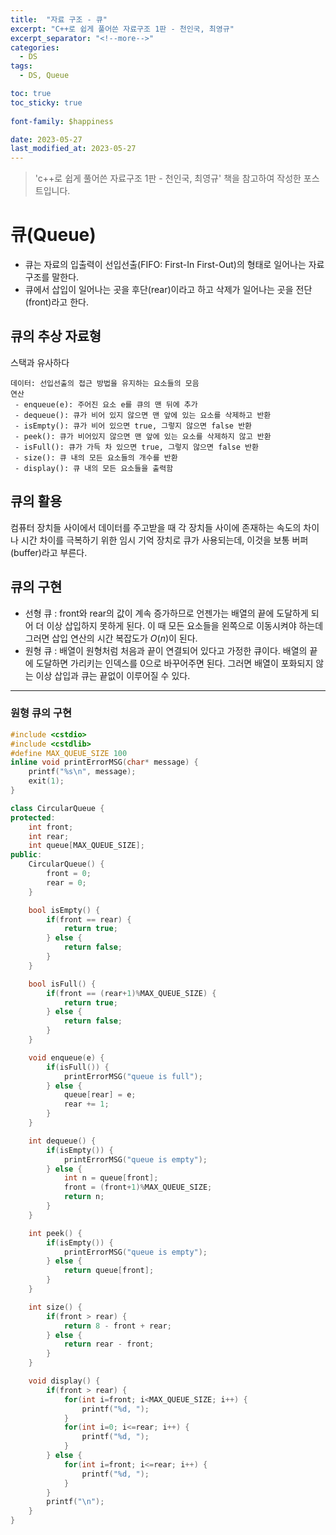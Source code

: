 ```yaml
---
title:  "자료 구조 - 큐"
excerpt: "C++로 쉽게 풀어쓴 자료구조 1판 - 천인국, 최영규"
excerpt_separator: "<!--more-->"
categories:
  - DS
tags:
  - DS, Queue

toc: true
toc_sticky: true
 
font-family: $happiness

date: 2023-05-27
last_modified_at: 2023-05-27
---
```

> 'c++로 쉽게 풀어쓴 자료구조 1판 - 천인국, 최영규' 책을 참고하여 작성한 포스트입니다.

# 큐(Queue)
* 큐는 자료의 입출력이 선입선출(FIFO: First-In First-Out)의 형태로 일어나는 자료구조를 말한다.
* 큐에서 삽입이 일어나는 곳을 후단(rear)이라고 하고 삭제가 일어나는 곳을 전단(front)라고 한다.

## 큐의 추상 자료형
스택과 유사하다
```
데이터: 선입선출의 접근 방법을 유지하는 요소들의 모음
연산
 - enqueue(e): 주어진 요소 e를 큐의 맨 뒤에 추가
 - dequeue(): 큐가 비어 있지 않으면 맨 앞에 있는 요소를 삭제하고 반환
 - isEmpty(): 큐가 비어 있으면 true, 그렇지 않으면 false 반환
 - peek(): 큐가 비어있지 않으면 맨 앞에 있는 요소를 삭제하지 않고 반환
 - isFull(): 큐가 가득 차 있으면 true, 그렇지 않으면 false 반환
 - size(): 큐 내의 모든 요소들의 개수를 반환
 - display(): 큐 내의 모든 요소들을 출력함
```

## 큐의 활용
컴퓨터 장치들 사이에서 데이터를 주고받을 때 각 장치들 사이에 존재하는 속도의 차이나 시간 차이를 극복하기 위한 임시 기억 장치로 큐가 사용되는데, 이것을 보통 버퍼(buffer)라고 부른다.

## 큐의 구현
* 선형 큐 : front와 rear의 값이 계속 증가하므로 언젠가는 배열의 끝에 도달하게 되어 더 이상 삽입하지 못하게 된다. 이 때 모든 요소들을 왼쪽으로 이동시켜야 하는데 그러면 삽입 연산의 시간 복잡도가 $O(n)$이 된다.
* 원형 큐 : 배열이 원형처럼 처음과 끝이 연결되어 있다고 가정한 큐이다. 배열의 끝에 도달하면 가리키는 인덱스를 0으로 바꾸어주면 된다. 그러면 배열이 포화되지 않는 이상 삽입과 큐는 끝없이 이루어질 수 있다.

---

### 원형 큐의 구현
```cpp
#include <cstdio>
#include <cstdlib>
#define MAX_QUEUE_SIZE 100
inline void printErrorMSG(char* message) {
    printf("%s\n", message);
    exit(1);
}

class CircularQueue {
protected:
    int front;
    int rear;
    int queue[MAX_QUEUE_SIZE];
public:
    CircularQueue() {
        front = 0;
        rear = 0;
    }

    bool isEmpty() {
        if(front == rear) {
            return true;
        } else {
            return false;
        }
    }

    bool isFull() {
        if(front == (rear+1)%MAX_QUEUE_SIZE) {
            return true;
        } else {
            return false;
        }
    }

    void enqueue(e) {
        if(isFull()) {
            printErrorMSG("queue is full");
        } else {
            queue[rear] = e;
            rear += 1;
        }
    }

    int dequeue() {
        if(isEmpty()) {
            printErrorMSG("queue is empty");
        } else {
            int n = queue[front];
            front = (front+1)%MAX_QUEUE_SIZE;
            return n;
        }
    }

    int peek() {
        if(isEmpty()) {
            printErrorMSG("queue is empty");
        } else {
            return queue[front];
        }
    }

    int size() {
        if(front > rear) {
            return 8 - front + rear;
        } else {
            return rear - front;
        }
    }

    void display() {
        if(front > rear) {
            for(int i=front; i<MAX_QUEUE_SIZE; i++) {
                printf("%d, ");
            }
            for(int i=0; i<=rear; i++) {
                printf("%d, ");
            }
        } else {
            for(int i=front; i<=rear; i++) {
                printf("%d, ");
            }
        }
        printf("\n");
    }
}
```